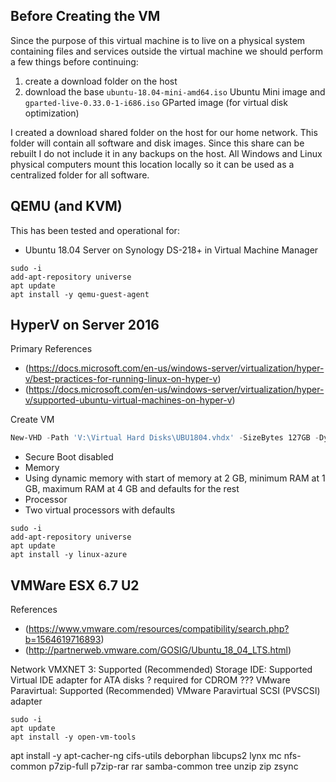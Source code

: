 


## Before Creating the VM

Since the purpose of this virtual machine is to live on a physical system containing files and services outside the virtual machine we should perform a few things before continuing:

1.  create a download folder on the host
2.  download the base `ubuntu-18.04-mini-amd64.iso` Ubuntu Mini image and `gparted-live-0.33.0-1-i686.iso` GParted image (for virtual disk optimization)

I created a download shared folder on the host for our home network. This folder will contain all software and disk images. Since this share can be rebuilt I do not include it in any backups on the host. All Windows and Linux physical computers mount this location locally so it can be used as a centralized folder for all software.

## QEMU (and KVM)

This has been tested and operational for:

-  Ubuntu 18.04 Server on Synology DS-218+ in Virtual Machine Manager



```Shell
sudo -i
add-apt-repository universe
apt update
apt install -y qemu-guest-agent
```

## HyperV on Server 2016

Primary References

-  (https://docs.microsoft.com/en-us/windows-server/virtualization/hyper-v/best-practices-for-running-linux-on-hyper-v)
-  (https://docs.microsoft.com/en-us/windows-server/virtualization/hyper-v/supported-ubuntu-virtual-machines-on-hyper-v)

Create VM

```PowerShell
New-VHD -Path 'V:\Virtual Hard Disks\UBU1804.vhdx' -SizeBytes 127GB -Dynamic -BlockSizeBytes 1MB
```

- Secure Boot disabled
- Memory
- Using dynamic memory with start of memory at 2 GB, minimum RAM at 1 GB, maximum RAM at 4 GB and defaults for the rest
- Processor
- Two virtual processors with defaults

```Shell
sudo -i
add-apt-repository universe
apt update
apt install -y linux-azure
```

## VMWare ESX 6.7 U2

References

-  (https://www.vmware.com/resources/compatibility/search.php?b=1564619716893)
-  (http://partnerweb.vmware.com/GOSIG/Ubuntu_18_04_LTS.html)

Network VMXNET 3: Supported (Recommended)
Storage
IDE:	Supported	Virtual IDE adapter for ATA disks ? required for CDROM ???
VMware Paravirtual:	Supported (Recommended)	VMware Paravirtual SCSI (PVSCSI) adapter

```Shell
sudo -i
apt update
apt install -y open-vm-tools
```


apt install -y apt-cacher-ng cifs-utils deborphan libcups2 lynx mc nfs-common p7zip-full p7zip-rar rar samba-common tree unzip zip zsync